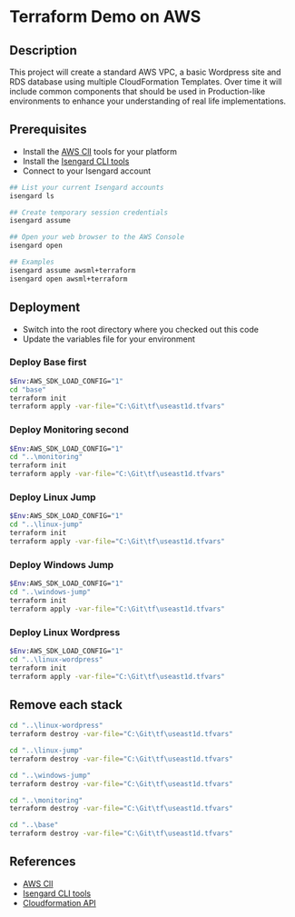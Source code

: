 # Terraform Demo on AWS

## Description
This project will create a standard AWS VPC, a basic Wordpress site and RDS database using multiple CloudFormation Templates.  Over time it will include common components that should be used in Production-like environments to enhance your understanding of real life implementations.

## Prerequisites
- Install the [AWS ClI](https://docs.aws.amazon.com/cli/latest/userguide/cli-chap-install.html) tools for your platform
- Install the [Isengard CLI tools](https://drive-render.corp.amazon.com/view/rizra@/Isengard-cli/docs/README.html#quickstart)
- Connect to your Isengard account

```bash
## List your current Isengard accounts
isengard ls

## Create temporary session credentials
isengard assume

## Open your web browser to the AWS Console
isengard open

## Examples
isengard assume awsml+terraform
isengard open awsml+terraform
```

## Deployment
- Switch into the root directory where you checked out this code
- Update the variables file for your environment

### Deploy Base first
```bash
$Env:AWS_SDK_LOAD_CONFIG="1"
cd "base"
terraform init
terraform apply -var-file="C:\Git\tf\useast1d.tfvars"
```

### Deploy Monitoring second
```bash
$Env:AWS_SDK_LOAD_CONFIG="1"
cd "..\monitoring"
terraform init
terraform apply -var-file="C:\Git\tf\useast1d.tfvars"
```

### Deploy Linux Jump
```bash
$Env:AWS_SDK_LOAD_CONFIG="1"
cd "..\linux-jump"
terraform init
terraform apply -var-file="C:\Git\tf\useast1d.tfvars"
```

### Deploy Windows Jump
```bash
$Env:AWS_SDK_LOAD_CONFIG="1"
cd "..\windows-jump"
terraform init
terraform apply -var-file="C:\Git\tf\useast1d.tfvars"
```

### Deploy Linux Wordpress
```bash
$Env:AWS_SDK_LOAD_CONFIG="1"
cd "..\linux-wordpress"
terraform init
terraform apply -var-file="C:\Git\tf\useast1d.tfvars"
```

## Remove each stack
```bash
cd "..\linux-wordpress"
terraform destroy -var-file="C:\Git\tf\useast1d.tfvars"

cd "..\linux-jump"
terraform destroy -var-file="C:\Git\tf\useast1d.tfvars"

cd "..\windows-jump"
terraform destroy -var-file="C:\Git\tf\useast1d.tfvars"

cd "..\monitoring"
terraform destroy -var-file="C:\Git\tf\useast1d.tfvars"

cd "..\base"
terraform destroy -var-file="C:\Git\tf\useast1d.tfvars"
```

## References
- [AWS ClI](https://docs.aws.amazon.com/cli/latest/userguide/cli-chap-install.html)
- [Isengard CLI tools](https://drive-render.corp.amazon.com/view/rizra@/Isengard-cli/docs/README.html#quickstart)
- [Cloudformation API](https://docs.aws.amazon.com/cli/latest/reference/cloudformation/index.html)
